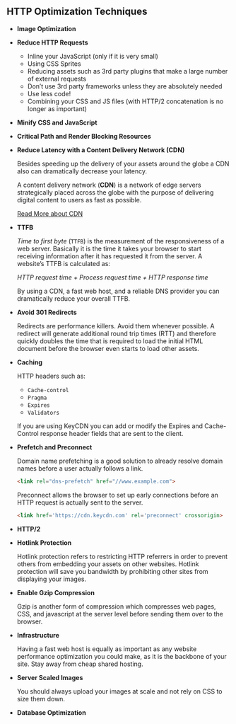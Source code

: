 ## HTTP Optimization Techniques
* __Image Optimization__
* __Reduce HTTP Requests__

    * Inline your JavaScript (only if it is very small)
    * Using CSS Sprites
    * Reducing assets such as 3rd party plugins that make a large number of external requests
    * Don’t use 3rd party frameworks unless they are absolutely needed
    * Use less code!
    * Combining your CSS and JS files (with HTTP/2 concatenation is no longer as important)

* __Minify CSS and JavaScript__
* __Critical Path and Render Blocking Resources__
* __Reduce Latency with a Content Delivery Network (CDN)__

    Besides speeding up the delivery of your assets around the globe a CDN also can dramatically decrease your latency.

    A content delivery network (__CDN__) is a network of edge servers strategically placed across the globe with the purpose of delivering digital content to users as fast as possible.

    [Read More about CDN](https://www.keycdn.com/what-is-a-cdn)

* __TTFB__

    _Time to first byte_ (`TTFB`) is the measurement of the responsiveness of a web server. Basically it is the time it takes your browser to start receiving information after it has requested it from the server. A website’s TTFB is calculated as:

    _HTTP request time + Process request time + HTTP response time_

    By using a CDN, a fast web host, and a reliable DNS provider you can dramatically reduce your overall TTFB.

* __Avoid 301 Redirects__

    Redirects are performance killers. Avoid them whenever possible. A redirect will generate additional round trip times (RTT) and therefore quickly doubles the time that is required to load the initial HTML document before the browser even starts to load other assets.

* __Caching__

    HTTP headers such as:
    * `Cache-control`
    * `Pragma`
    * `Expires`
    * `Validators`

    If you are using KeyCDN you can add or modify the Expires and Cache-Control response header fields that are sent to the client.

* __Prefetch and Preconnect__

    Domain name prefetching is a good solution to already resolve domain names before a user actually follows a link.
    ```html
    <link rel="dns-prefetch" href="//www.example.com">
    ```

    Preconnect allows the browser to set up early connections before an HTTP request is actually sent to the server.
    ```html
    <link href='https://cdn.keycdn.com' rel='preconnect' crossorigin>
    ```

* __HTTP/2__

* __Hotlink Protection__
    
    Hotlink protection refers to restricting HTTP referrers in order to prevent others from embedding your assets on other websites. Hotlink protection will save you bandwidth by prohibiting other sites from displaying your images.

* __Enable Gzip Compression__

    Gzip is another form of compression which compresses web pages, CSS, and javascript at the server level before sending them over to the browser.

* __Infrastructure__

    Having a fast web host is equally as important as any website performance optimization you could make, as it is the backbone of your site. Stay away from cheap shared hosting.

* __Server Scaled Images__

    You should always upload your images at scale and not rely on CSS to size them down.

* __Database Optimization__
